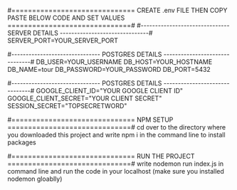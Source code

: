 #============================== CREATE .env FILE THEN COPY PASTE BELOW CODE AND SET VALUES ==============================#
#------------------------------- SERVER DETAILS -------------------------------#
SERVER_PORT=YOUR_SERVER_PORT


#------------------------------- POSTGRES DETAILS -------------------------------#
DB_USER=YOUR_USERNAME
DB_HOST=YOUR_HOSTNAME
DB_NAME=tour
DB_PASSWORD=YOUR_PASSWORD
DB_PORT=5432


#------------------------------- POSTGRES DETAILS -------------------------------#
GOOGLE_CLIENT_ID="YOUR GOOGLE CLIENT ID"
GOOGLE_CLIENT_SECRET="YOUR CLIENT SECRET"
SESSION_SECRET="TOPSECRETWORD"


#============================== NPM SETUP ==============================#
cd over to the directory where you downloaded this project and write npm i in the command line to install packages


#============================== RUN THE PROJECT ==============================#
write nodemon run index.js in command line  and run the code in your localhost (make sure you installed nodemon gloablly)